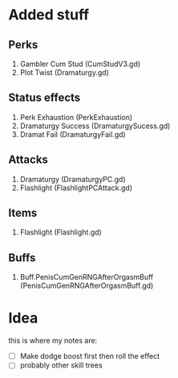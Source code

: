 # Added stuff

## Perks

1) Gambler Cum Stud (CumStudV3.gd)
2) Plot Twist (Dramaturgy.gd)

## Status effects

1) Perk Exhaustion (PerkExhaustion)
2) Dramaturgy Success (DramaturgySucess.gd)
3) Dramat Fail (DramaturgyFail.gd)

## Attacks

1) Dramaturgy (DramaturgyPC.gd)
2) Flashlight (FlashlightPCAttack.gd)

## Items

1) Flashlight (Flashlight.gd)

## Buffs

1) Buff.PenisCumGenRNGAfterOrgasmBuff (PenisCumGenRNGAfterOrgasmBuff.gd)

# Idea

this is where my notes are:

- [ ] Make dodge boost first then roll the effect
- [ ] probably other skill trees